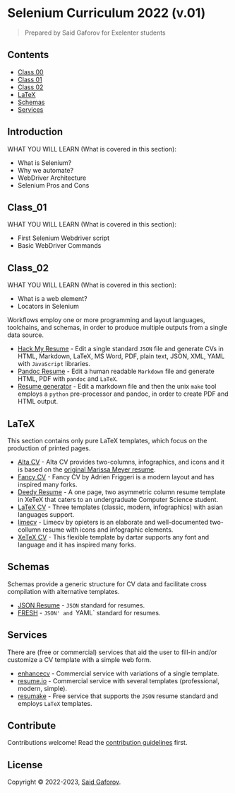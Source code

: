 # Selenium Curriculum 2022 (v.01)

> Prepared by Said Gaforov for Exelenter students


## Contents

- [Class 00](#Introduction)
- [Class 01](#Class_01)
- [Class 02](#Class_02)
- [LaTeX](#LaTeX)
- [Schemas](#Schemas)
- [Services](#Services)


## Introduction

WHAT YOU WILL LEARN (What is covered in this section):

- What is Selenium? 
- Why we automate? 
- WebDriver Architecture
- Selenium Pros and Cons


## Class_01

WHAT YOU WILL LEARN (What is covered in this section):

- First Selenium Webdriver script
- Basic WebDriver Commands



## Class_02

WHAT YOU WILL LEARN (What is covered in this section):
- What is a web element?
- Locators in Selenium



Workflows employ one or more programming and layout languages, toolchains, and schemas, in order to produce multiple outputs from a single data source.

- [Hack My Resume](https://github.com/hacksalot/HackMyResume) - Edit a single standard `JSON` file and generate CVs in HTML, Markdown, LaTeX, MS Word, PDF, plain text, JSON, XML, YAML with `JavaScript` libraries.
- [Pandoc Resume](https://github.com/mszep/pandoc_resume) - Edit a human readable `Markdown` file and generate HTML, PDF with `pandoc` and `LaTeX`.
- [Resume generator](https://github.com/mwhite/resume) - Edit a markdown file and then the unix `make` tool employs a `python` pre-processor and pandoc, in order to create PDF and HTML output.


## LaTeX 

This section contains only pure LaTeX templates, which focus on the production of printed pages.

- [Alta CV](https://github.com/liantze/AltaCV) - Alta CV provides two-columns, infographics, and icons and it is based on the [original Marissa Meyer resume](https://www.businessinsider.com/a-sample-resume-for-marissa-mayer-2015-7/).
- [Fancy CV](https://github.com/depressiveRobot/friggeri-cv-a4) - Fancy CV by Adrien Friggeri is a modern layout and has inspired many forks.
- [Deedy Resume](https://github.com/deedy/Deedy-Resume) - A one page, two asymmetric column resume template in XeTeX that caters to an undergraduate Computer Science student.
- [LaTeX CV](https://github.com/jankapunkt/latexcv) - Three templates (classic, modern, infographics) with asian languages support.
- [limecv](https://github.com/opieters/limecv) - Limecv by opieters is an elaborate and well-documented two-collumn resume with icons and infographic elements.
- [XeTeX CV](https://github.com/dartar/cvtex) - This flexible template by dartar supports any font and language and it has inspired many forks.


## Schemas

Schemas provide a generic structure for CV data and facilitate cross compilation with alternative templates.

- [JSON Resume](https://github.com/jsonresume) - `JSON` standard for resumes.
- [FRESH](https://github.com/fresh-standard/fresh-resume-schema) - `JSON' and `YAML` standard for resumes.


## Services

There are (free or commercial) services that aid the user to fill-in and/or customize a CV template with a simple web form.

- [enhancecv](https://enhancv.com/) - Commercial service with variations of a single template. 
- [resume.io](https://resume.io/) - Commercial service with several templates (professional, modern, simple).
- [resumake](https://github.com/saadq/resumake.io) - Free service that supports the `JSON` resume standard and employs `LaTeX` templates.


## Contribute

Contributions welcome! Read the [contribution guidelines](contributing.md) first.


## License

Copyright © 2022-2023, [Said Gaforov](https://github.com/gaforov).
